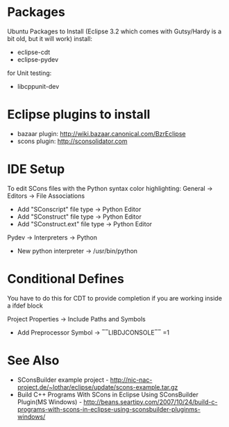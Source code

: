# Packages

Ubuntu Packages to Install (Eclipse 3.2 which comes with Gutsy/Hardy is
a bit old, but it will work) install:

  - eclipse-cdt
  - eclipse-pydev

for Unit testing:

  - libcppunit-dev

# Eclipse plugins to install

  - bazaar plugin: <http://wiki.bazaar.canonical.com/BzrEclipse>
  - scons plugin: <http://sconsolidator.com>

# IDE Setup

To edit SCons files with the Python syntax color highlighting: General
-\> Editors -\> File Associations

  - Add "SConscript" file type -\> Python Editor
  - Add "SConstruct" file type -\> Python Editor
  - Add "SConstruct.ext" file type -\> Python Editor

Pydev -\> Interpreters -\> Python

  - New python interpreter -\> /usr/bin/python

# Conditional Defines

You have to do this for CDT to provide completion if you are working
inside a ifdef block

Project Properties -\> Include Paths and Symbols

  - Add Preprocessor Symbol -\> ‾‾LIBDJCONSOLE‾‾ =1

# See Also

  - SConsBuilder example project -
    <http://nic-nac-project.de/~lothar/eclipse/update/scons-example.tar.gz>
  - Build C++ Programs With SCons in Eclipse Using SConsBuilder
    Plugin(MS Windows) -
    <http://beans.seartipy.com/2007/10/24/build-c-programs-with-scons-in-eclipse-using-sconsbuilder-pluginms-windows/>
